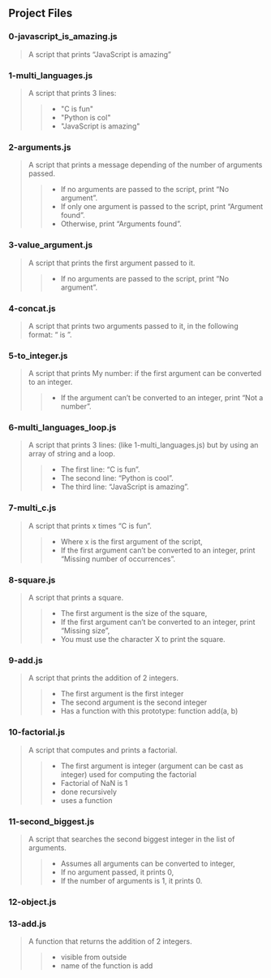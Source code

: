## Project Files
### 0-javascript_is_amazing.js
>  A script that prints “JavaScript is amazing”
### 1-multi_languages.js
> A script that prints 3 lines:
>> - "C is fun"
>> - "Python is col"
>> - "JavaScript is amazing"
### 2-arguments.js
> A script that prints a message depending of the number of arguments passed.
>> - If no arguments are passed to the script, print “No argument”.
>> - If only one argument is passed to the script, print “Argument found”.
>> - Otherwise, print “Arguments found”.
### 3-value_argument.js
> A script that prints the first argument passed to it.
>> - If no arguments are passed to the script, print “No argument”.
### 4-concat.js
> A script that prints two arguments passed to it, in the following format: “ is ”.
### 5-to_integer.js
> A script that prints My number: <first argument converted in integer> if the first argument can be converted to an integer.
>> - If the argument can’t be converted to an integer, print “Not a number”.
### 6-multi_languages_loop.js
> A script that prints 3 lines: (like 1-multi_languages.js) but by using an array of string and a loop.
>> - The first line: “C is fun”.
>> - The second line: “Python is cool”.
>> - The third line: “JavaScript is amazing”.
### 7-multi_c.js
> A script that prints x times “C is fun”.
>> - Where x is the first argument of the script,
>> - If the first argument can’t be converted to an integer, print “Missing number of occurrences”.
### 8-square.js
> A script that prints a square.
>> - The first argument is the size of the square,
>> - If the first argument can’t be converted to an integer, print “Missing size”,
>> - You must use the character X to print the square.
### 9-add.js
> A script that prints the addition of 2 integers.
>> - The first argument is the first integer
>> - The second argument is the second integer
>> - Has a function with this prototype: function add(a, b)
### 10-factorial.js
> A script that computes and prints a factorial.
>> - The first argument is integer (argument can be cast as integer) used for computing the factorial
>> - Factorial of NaN is 1
>> - done recursively
>> - uses a function
### 11-second_biggest.js
> A script that searches the second biggest integer in the list of arguments.
>> - Assumes all arguments can be converted to integer,
>> - If no argument passed, it prints 0,
>> - If the number of arguments is 1, it prints 0.
### 12-object.js
### 13-add.js
> A function that returns the addition of 2 integers.
>> - visible from outside
>> - name of the function is add